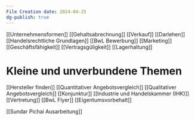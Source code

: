 ```yaml
---
File Creation date: 2024-04-25
dg-publish: true
---
```

[[Unternehmensformen]]
[[Gehaltsabrechnung]]
[[Verkauf]]
[[Darlehen]]
[[Handelsrechtliche Grundlagen]]
[[BwL Bewerbung]]
[[Marketing]]
[[Geschäftsfähigkeit]]
[[Vertragsgüligkeit]]
[[Lagerhaltung]]
# Kleine und unverbundene Themen
[[Hersteller finden]]
[[Quantitativer Angebotsvergleich]]
[[Qualitativer Angebotsvergleich]]
[[Konjunktur]]
[[Industrie und Handelskammer (IHK)]]
[[Vertretung]]
[[BwL Flyer]]
[[Eigentumsvorbehalt]]


[[Sundar Pichai Ausarbeitung]]
